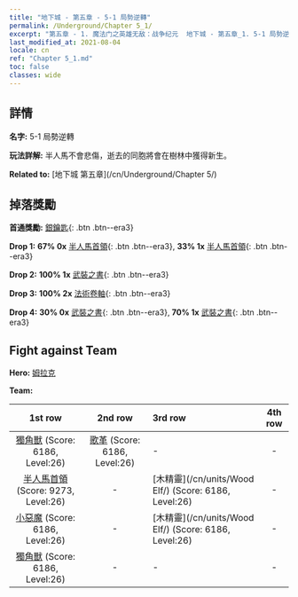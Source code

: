 ```yaml
---
title: "地下城 - 第五章 - 5-1 局勢逆轉"
permalink: /Underground/Chapter 5_1/
excerpt: "第五章 - 1. 魔法门之英雄无敌：战争纪元  地下城 - 第五章_1. 5-1 局勢逆轉"
last_modified_at: 2021-08-04
locale: cn
ref: "Chapter 5_1.md"
toc: false
classes: wide
---
```


## 詳情

 **名字:** 5-1 局勢逆轉

 **玩法詳解:**       半人馬不會悲傷，逝去的同胞將會在樹林中獲得新生。

 **Related to:** [地下城 第五章](/cn/Underground/Chapter 5/)

## 掉落獎勵

 **首通獎勵:** [銀鑰匙](/cn/Items/con_693/){: .btn .btn--era3}

 **Drop 1:** **67% 0x** [半人馬首領](/cn/Items/unt_199/){: .btn .btn--era3}, **33% 1x** [半人馬首領](/cn/Items/unt_199/){: .btn .btn--era3}

 **Drop 2:** **100% 1x** [武裝之書](/cn/Items/mat_25/){: .btn .btn--era3}

 **Drop 3:** **100% 2x** [法術卷軸](/cn/Items/con_694/){: .btn .btn--era3}

 **Drop 4:** **30% 0x** [武裝之書](/cn/Items/mat_18/){: .btn .btn--era3}, **70% 1x** [武裝之書](/cn/Items/mat_18/){: .btn .btn--era3}


## Fight against Team
 **Hero:** [姆拉克](/cn/heroes/Mullich/)

 **Team:**


  | 1st row | 2nd row | 3rd row | 4th row |
  |:----:|:----:|:----|:----:|
  | [獨角獸](/cn/units/Unicorn/) (Score: 6186, Level:26)  | [歌革](/cn/units/Gog/) (Score: 6186, Level:26)  | - | - |
  | [半人馬首領](/cn/units/Centaur/) (Score: 9273, Level:26)  | - | [木精靈](/cn/units/Wood Elf/) (Score: 6186, Level:26)  | - |
  | [小惡魔](/cn/units/Imp/) (Score: 6186, Level:26)  | - | [木精靈](/cn/units/Wood Elf/) (Score: 6186, Level:26)  | - |
  | [獨角獸](/cn/units/Unicorn/) (Score: 6186, Level:26)  | - | - | - |


